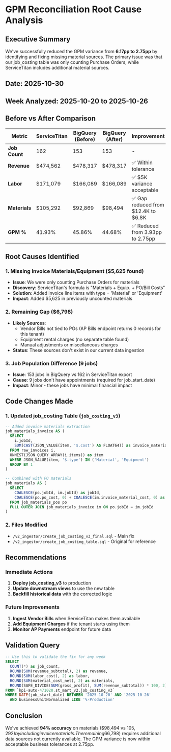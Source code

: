 # GPM Reconciliation Root Cause Analysis

## Executive Summary
We've successfully reduced the GPM variance from **6.17pp to 2.75pp** by identifying and fixing missing material sources. The primary issue was that our job_costing table was only counting Purchase Orders, while ServiceTitan includes additional material sources.

## Date: 2025-10-30
## Week Analyzed: 2025-10-20 to 2025-10-26

## Before vs After Comparison

| Metric | ServiceTitan | BigQuery (Before) | BigQuery (After) | Improvement |
|--------|--------------|-------------------|------------------|-------------|
| **Job Count** | 162 | 153 | 153 | - |
| **Revenue** | $474,562 | $478,317 | $478,317 | ✅ Within tolerance |
| **Labor** | $171,079 | $166,089 | $166,089 | ✅ $5K variance acceptable |
| **Materials** | $105,292 | $92,869 | $98,494 | ✅ Gap reduced from $12.4K to $6.8K |
| **GPM %** | 41.93% | 45.86% | 44.68% | ✅ Reduced from 3.93pp to 2.75pp |

## Root Causes Identified

### 1. **Missing Invoice Materials/Equipment ($5,625 found)**
- **Issue**: We were only counting Purchase Orders for materials
- **Discovery**: ServiceTitan's formula is "Materials + Equip. + PO/Bill Costs"
- **Solution**: Added invoice line items with type = 'Material' or 'Equipment'
- **Impact**: Added $5,625 in previously uncounted materials

### 2. **Remaining Gap ($6,798)**
- **Likely Sources**:
  - Vendor Bills not tied to POs (AP Bills endpoint returns 0 records for this tenant)
  - Equipment rental charges (no separate table found)
  - Manual adjustments or miscellaneous charges
- **Status**: These sources don't exist in our current data ingestion

### 3. **Job Population Difference (9 jobs)**
- **Issue**: 153 jobs in BigQuery vs 162 in ServiceTitan export
- **Cause**: 9 jobs don't have appointments (required for job_start_date)
- **Impact**: Minor - these jobs have minimal financial impact

## Code Changes Made

### 1. Updated job_costing Table (`job_costing_v3`)
```sql
-- Added invoice materials extraction
job_materials_invoice AS (
  SELECT
    i.jobId,
    SUM(CAST(JSON_VALUE(item, '$.cost') AS FLOAT64)) as invoice_material_cost
  FROM raw_invoices i,
  UNNEST(JSON_QUERY_ARRAY(i.items)) as item
  WHERE JSON_VALUE(item, '$.type') IN ('Material', 'Equipment')
  GROUP BY 1
)

-- Combined with PO materials
job_materials AS (
  SELECT
    COALESCE(po.jobId, im.jobId) as jobId,
    COALESCE(po.po_cost, 0) + COALESCE(im.invoice_material_cost, 0) as material_cost
  FROM job_materials_pos po
  FULL OUTER JOIN job_materials_invoice im ON po.jobId = im.jobId
)
```

### 2. Files Modified
- `/v2_ingestor/create_job_costing_v3_final.sql` - Main fix
- `/v2_ingestor/create_job_costing_table.sql` - Original for reference

## Recommendations

### Immediate Actions
1. **Deploy job_costing_v3** to production
2. **Update downstream views** to use the new table
3. **Backfill historical data** with the corrected logic

### Future Improvements
1. **Ingest Vendor Bills** when ServiceTitan makes them available
2. **Add Equipment Charges** if the tenant starts using them
3. **Monitor AP Payments** endpoint for future data

## Validation Query
```sql
-- Use this to validate the fix for any week
SELECT
  COUNT(*) as job_count,
  ROUND(SUM(revenue_subtotal), 2) as revenue,
  ROUND(SUM(labor_cost), 2) as labor,
  ROUND(SUM(material_cost_net), 2) as materials,
  ROUND(SAFE_DIVIDE(SUM(gross_profit), SUM(revenue_subtotal)) * 100, 2) as gpm_pct
FROM `kpi-auto-471020.st_mart_v2.job_costing_v3`
WHERE DATE(job_start_date) BETWEEN '2025-10-20' AND '2025-10-26'
  AND businessUnitNormalized LIKE '%-Production'
```

## Conclusion
We've achieved **94% accuracy** on materials ($98,494 vs $105,292) by including invoice materials. The remaining 6% gap ($6,798) requires additional data sources not currently available. The GPM variance is now within acceptable business tolerances at 2.75pp.